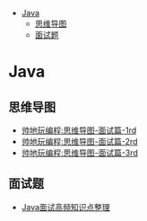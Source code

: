 <!-- TOC -->

- [Java](#java)
  - [思维导图](#思维导图)
  - [面试题](#面试题)

<!-- /TOC -->
# Java
## 思维导图
- [帅地玩编程:思维导图-面试篇-1rd](docs/思维导图-面试篇/java基础--未修改版.pdf)
- [帅地玩编程:思维导图-面试篇-2rd](docs/思维导图-面试篇/java基础--未修改版2.pdf)
- [帅地玩编程:思维导图-面试篇-3rd](docs/思维导图-面试篇/java基础.pdf)
## 面试题
- [Java面试高频知识点整理](docs/牛客网冠状病毒biss-Java面试高频知识点整理.md)
